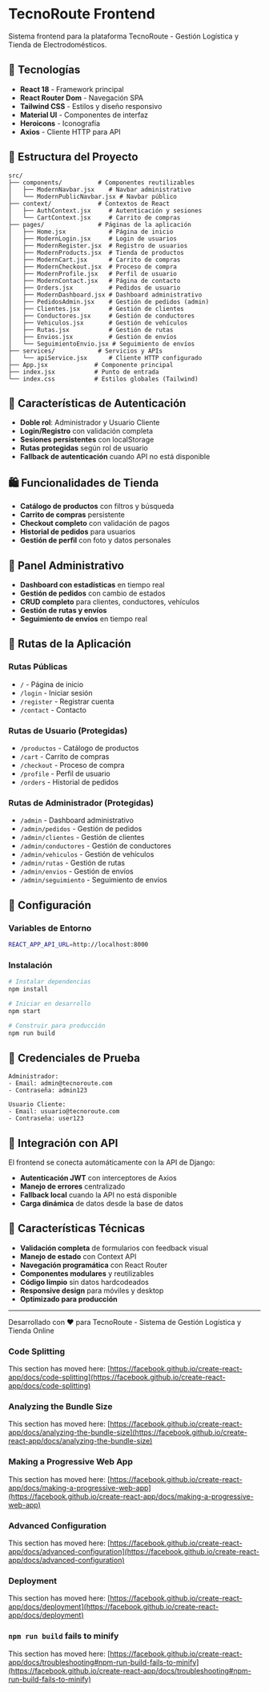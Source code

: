 # TecnoRoute Frontend

Sistema frontend para la plataforma TecnoRoute - Gestión Logística y Tienda de Electrodomésticos.

## 🚀 Tecnologías

- **React 18** - Framework principal
- **React Router Dom** - Navegación SPA
- **Tailwind CSS** - Estilos y diseño responsivo
- **Material UI** - Componentes de interfaz
- **Heroicons** - Iconografía
- **Axios** - Cliente HTTP para API

## 📁 Estructura del Proyecto

```
src/
├── components/          # Componentes reutilizables
│   ├── ModernNavbar.jsx    # Navbar administrativo
│   └── ModernPublicNavbar.jsx # Navbar público
├── context/             # Contextos de React
│   ├── AuthContext.jsx     # Autenticación y sesiones
│   └── CartContext.jsx     # Carrito de compras
├── pages/               # Páginas de la aplicación
│   ├── Home.jsx            # Página de inicio
│   ├── ModernLogin.jsx     # Login de usuarios
│   ├── ModernRegister.jsx  # Registro de usuarios
│   ├── ModernProducts.jsx  # Tienda de productos
│   ├── ModernCart.jsx      # Carrito de compras
│   ├── ModernCheckout.jsx  # Proceso de compra
│   ├── ModernProfile.jsx   # Perfil de usuario
│   ├── ModernContact.jsx   # Página de contacto
│   ├── Orders.jsx          # Pedidos de usuario
│   ├── ModernDashboard.jsx # Dashboard administrativo
│   ├── PedidosAdmin.jsx    # Gestión de pedidos (admin)
│   ├── Clientes.jsx        # Gestión de clientes
│   ├── Conductores.jsx     # Gestión de conductores
│   ├── Vehiculos.jsx       # Gestión de vehículos
│   ├── Rutas.jsx           # Gestión de rutas
│   ├── Envios.jsx          # Gestión de envíos
│   └── SeguimientoEnvio.jsx # Seguimiento de envíos
├── services/            # Servicios y APIs
│   └── apiService.jsx      # Cliente HTTP configurado
├── App.jsx             # Componente principal
├── index.jsx           # Punto de entrada
└── index.css           # Estilos globales (Tailwind)
```

## 🔐 Características de Autenticación

- **Doble rol**: Administrador y Usuario Cliente
- **Login/Registro** con validación completa
- **Sesiones persistentes** con localStorage
- **Rutas protegidas** según rol de usuario
- **Fallback de autenticación** cuando API no está disponible

## 🛍️ Funcionalidades de Tienda

- **Catálogo de productos** con filtros y búsqueda
- **Carrito de compras** persistente
- **Checkout completo** con validación de pagos
- **Historial de pedidos** para usuarios
- **Gestión de perfil** con foto y datos personales

## 👥 Panel Administrativo

- **Dashboard con estadísticas** en tiempo real
- **Gestión de pedidos** con cambio de estados
- **CRUD completo** para clientes, conductores, vehículos
- **Gestión de rutas y envíos**
- **Seguimiento de envíos** en tiempo real

## 📱 Rutas de la Aplicación

### Rutas Públicas
- `/` - Página de inicio
- `/login` - Iniciar sesión
- `/register` - Registrar cuenta
- `/contact` - Contacto

### Rutas de Usuario (Protegidas)
- `/productos` - Catálogo de productos
- `/cart` - Carrito de compras
- `/checkout` - Proceso de compra
- `/profile` - Perfil de usuario
- `/orders` - Historial de pedidos

### Rutas de Administrador (Protegidas)
- `/admin` - Dashboard administrativo
- `/admin/pedidos` - Gestión de pedidos
- `/admin/clientes` - Gestión de clientes
- `/admin/conductores` - Gestión de conductores
- `/admin/vehiculos` - Gestión de vehículos
- `/admin/rutas` - Gestión de rutas
- `/admin/envios` - Gestión de envíos
- `/admin/seguimiento` - Seguimiento de envíos

## 🔧 Configuración

### Variables de Entorno

```bash
REACT_APP_API_URL=http://localhost:8000
```

### Instalación

```bash
# Instalar dependencias
npm install

# Iniciar en desarrollo
npm start

# Construir para producción
npm run build
```

## 🧪 Credenciales de Prueba

```
Administrador:
- Email: admin@tecnoroute.com
- Contraseña: admin123

Usuario Cliente:
- Email: usuario@tecnoroute.com
- Contraseña: user123
```

## 🔄 Integración con API

El frontend se conecta automáticamente con la API de Django:
- **Autenticación JWT** con interceptores de Axios
- **Manejo de errores** centralizado
- **Fallback local** cuando la API no está disponible
- **Carga dinámica** de datos desde la base de datos

## 📝 Características Técnicas

- **Validación completa** de formularios con feedback visual
- **Manejo de estado** con Context API
- **Navegación programática** con React Router
- **Componentes modulares** y reutilizables
- **Código limpio** sin datos hardcodeados
- **Responsive design** para móviles y desktop
- **Optimizado para producción**

---

Desarrollado con ❤️ para TecnoRoute - Sistema de Gestión Logística y Tienda Online

### Code Splitting

This section has moved here: [https://facebook.github.io/create-react-app/docs/code-splitting](https://facebook.github.io/create-react-app/docs/code-splitting)

### Analyzing the Bundle Size

This section has moved here: [https://facebook.github.io/create-react-app/docs/analyzing-the-bundle-size](https://facebook.github.io/create-react-app/docs/analyzing-the-bundle-size)

### Making a Progressive Web App

This section has moved here: [https://facebook.github.io/create-react-app/docs/making-a-progressive-web-app](https://facebook.github.io/create-react-app/docs/making-a-progressive-web-app)

### Advanced Configuration

This section has moved here: [https://facebook.github.io/create-react-app/docs/advanced-configuration](https://facebook.github.io/create-react-app/docs/advanced-configuration)

### Deployment

This section has moved here: [https://facebook.github.io/create-react-app/docs/deployment](https://facebook.github.io/create-react-app/docs/deployment)

### `npm run build` fails to minify

This section has moved here: [https://facebook.github.io/create-react-app/docs/troubleshooting#npm-run-build-fails-to-minify](https://facebook.github.io/create-react-app/docs/troubleshooting#npm-run-build-fails-to-minify)
